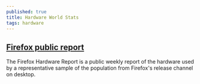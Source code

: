 ```yaml
---
published: true
title: Hardware World Stats
tags: hardware
---
```

## [Firefox public report](https://metrics.mozilla.com/firefox-hardware-report/)
The Firefox Hardware Report is a public weekly report of the hardware used by a representative sample of the population from Firefox's release channel on desktop.
